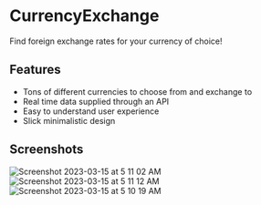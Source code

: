 # CurrencyExchange
Find foreign exchange rates for your currency of choice!

## Features
- Tons of different currencies to choose from and exchange to
- Real time data supplied through an API
- Easy to understand user experience
- Slick minimalistic design

## Screenshots
![Screenshot 2023-03-15 at 5 11 02 AM](https://user-images.githubusercontent.com/14980137/225282868-04da4c6b-334c-4e2c-892e-40816b7916c0.png)
![Screenshot 2023-03-15 at 5 11 12 AM](https://user-images.githubusercontent.com/14980137/225283171-c65213ba-a713-4335-9aa2-37d6cc66e0a4.png)
![Screenshot 2023-03-15 at 5 10 19 AM](https://user-images.githubusercontent.com/14980137/225283205-b89443d5-09f3-4a93-9ef4-7049c2736421.png)
